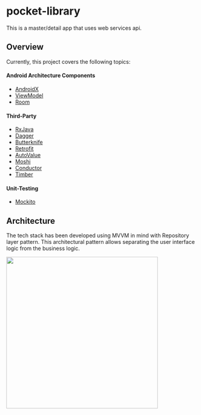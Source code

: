 # pocket-library

This is a master/detail app that uses web services api.


## Overview
Currently, this project covers the following topics:
#### Android Architecture Components
- [AndroidX](https://developer.android.com/jetpack/?gclid=CjwKCAiAws7uBRAkEiwAMlbZjmwpYKrQ9AiHQGH3w1eyBKq_6cNa-xafYdZfDrd81y1kwH-JzX15khoCsekQAvD_BwE)
- [ViewModel](https://developer.android.com/topic/libraries/architecture/viewmodel)
- [Room](https://developer.android.com/topic/libraries/architecture/room)

#### Third-Party
- [RxJava](https://github.com/ReactiveX/RxJava)
- [Dagger](https://github.com/google/dagger)
- [Butterknife](https://github.com/JakeWharton/butterknife)
- [Retrofit](https://github.com/square/retrofit)
- [AutoValue](https://github.com/google/auto/tree/master/value)
- [Moshi](https://github.com/square/moshi)
- [Conductor](https://github.com/bluelinelabs/Conductor)
- [Timber](https://github.com/JakeWharton/timber)

#### Unit-Testing
- [Mockito](https://github.com/mockito/mockito)


## Architecture
The tech stack has been developed using MVVM in mind with Repository layer pattern. This architectural pattern allows separating the user interface logic from the business logic.

<img src="https://s3.ap-south-1.amazonaws.com/mindorks-server-uploads/mvvm.png" width="400"> 

